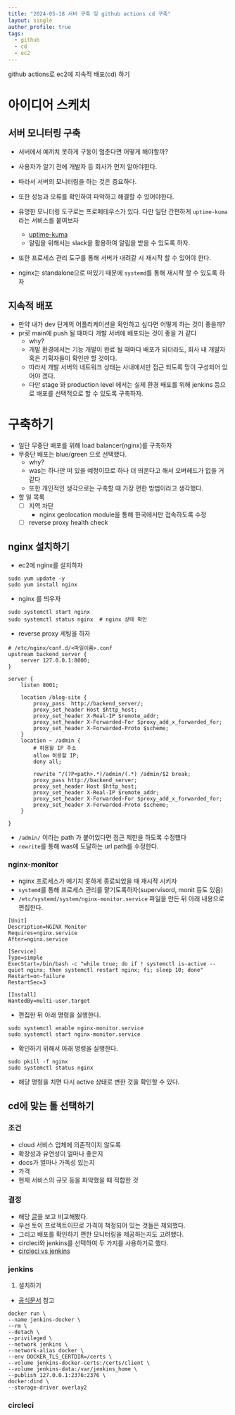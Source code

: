 ```yaml
---
title: "2024-05-18 서버 구축 및 github actions cd 구축"
layout: single
author_profile: true
tags:
  - github
  - cd
  - ec2
---
```


github actions로 ec2에 지속적 배포(cd) 하기

# 아이디어 스케치

## 서버 모니터링 구축
- 서버에서 예끼치 못하게 구동이 멈춘다면 어떻게 해야할까?
- 사용자가 알기 전에 개발자 등 회사가 먼저 알아야한다.
- 따라서 서버의 모니터링을 하는 것은 중요하다.
- 또한 성능과 오류를 확인하여 파악하고 해결할 수 있어야한다.
- 유명한 모니터링 도구로는 프로메테우스가 있다. 다만 일단 간편하게 `uptime-kuma`라는 서비스를 붙여보자
  - [uptime-kuma](https://github.com/louislam/uptime-kuma?tab=readme-ov-file#docker-compose)
  - 알림을 위해서는 slack을 활용하여 알림을 받을 수 있도록 하자. 

- 또한 프로세스 관리 도구를 통해 서버가 내려갈 시 재시작 할 수 있어야 한다.
- nginx는 standalone으로 떠있기 때문에 `systemd`를 통해 재시작 할 수 있도록 하자


##  지속적 배포
- 만약 내가 dev 단계의 어플리케이션을 확인하고 싶다면 어떻게 하는 것이 좋을까?
- pr로 main에 push 될 때마다 개발 서버에 배포되는 것이 좋을 거 같다
  - why?
  - 개발 환경에서는 기능 개발이 완료 될 때마다 배포가 되더라도, 회사 내 개발자 혹은 기획자들이 확인만 할 것이다.
  - 따라서 개발 서버의 네트워크 상태는 사내에서만 접근 되도록 망이 구성되어 있어야 겠다.
  - 다만 stage 와 production level 에서는 실제 환경 배포를 위해 jenkins 등으로 배포를 선택적으로 할 수 있도록 구축하자.
# 구축하기

- 일단 무중단 배포를 위해 load balancer(nginx)를 구축하자
- 무중단 배포는 blue/green 으로 선택했다.
  - why?
  - was는 하나만 떠 있을 예정이므로 하나 더 띄운다고 해서 오버헤드가 없을 거 같다
  - 또한 개인적인 생각으로는 구축할 때 가장 편한 방법이라고 생각했다.
- 할 일 목록
  - [ ] 지역 차단  
    - nginx geolocation module을 통해 한국에서만 접속하도록 수정
  - [ ] reverse proxy health check
## nginx 설치하기

- ec2에 nginx를 설치하자

```shell
sudo yum update -y
sudo yum install nginx
```

- nginx 를 띄우자

```shell
sudo systemctl start nginx 
sudo systemctl status nginx  # nginx 상태 확인
```

- reverse proxy 세팅을 하자

```shell
# /etc/nginx/conf.d/<파일이름>.conf
upstream backend_server {
    server 127.0.0.1:8000;
}

server {
    listen 8001;

    location /blog-site {
        proxy_pass  http://backend_server/;
        proxy_set_header Host $http_host;
        proxy_set_header X-Real-IP $remote_addr;
        proxy_set_header X-Forwarded-For $proxy_add_x_forwarded_for;
        proxy_set_header X-Forwarded-Proto $scheme;
    }
    location ~ /admin {
        # 허용할 IP 주소
        allow 허용할 IP;
        deny all;

        rewrite ^/(?P<path>.*)/admin/(.*) /admin/$2 break;
        proxy_pass http://backend_server;
        proxy_set_header Host $http_host;
        proxy_set_header X-Real-IP $remote_addr;
        proxy_set_header X-Forwarded-For $proxy_add_x_forwarded_for;
        proxy_set_header X-Forwarded-Proto $scheme;
    }

}
```

- `/admin/` 이라는 path 가 붙어있다면 접근 제한을 하도록 수정했다
- `rewrite`를 통해 was에 도달하는 url path를 수정한다.

### nginx-monitor

- nginx 프로세스가 예기치 못하게 종료되었을 때 재시작 시키자
- `systemd`를 통해 프로세스 관리를 맡기도록하자(supervisord, monit 등도 있음)
- `/etc/systemd/system/nginx-monitor.service` 파일을 만든 뒤 아래 내용으로 편집한다.
```shell
[Unit]
Description=NGINX Monitor
Requires=nginx.service
After=nginx.service

[Service]
Type=simple
ExecStart=/bin/bash -c "while true; do if ! systemctl is-active --quiet nginx; then systemctl restart nginx; fi; sleep 10; done"
Restart=on-failure
RestartSec=3

[Install]
WantedBy=multi-user.target
```

- 편집한 뒤 아래 명령을 실행한다.
```shell
sudo systemctl enable nginx-monitor.service
sudo systemctl start nginx-monitor.service 
```
- 확인하기 위해서 아래 명령을 실행한다.
```shell
sudo pkill -f nginx
sudo systemctl status nginx
```
- 해당 명령을 치면 다시 active 상태로 변한 것을 확인할 수 있다. 

## cd에 맞는 툴 선택하기

### 조건

- cloud 서비스 업체에 의존적이지 않도록
- 확장성과 유연성이 얼마나 좋은지
- docs가 얼마나 가독성 있는지
- 가격
- 현재 서비스의 규모 등을 파악했을 때 적합한 것

### 결정
- 해당 [글](https://thectoclub.com/tools/best-continuous-deployment-tool/)을 보고 비교해봤다.
- 우선 토이 프로젝트이므로 가격이 책정되어 있는 것들은 제외했다.
- 그리고 배포를 확인하기 편한 모니터링을 제공하는지도 고려했다.
- circleci와 jenkins를 선택하여 두 가지를 사용하기로 했다.
- [circleci vs jenkins](https://medium.com/@HirenDhaduk1/jenkins-vs-circleci-which-is-the-best-ci-cd-tools-558bbe447ccc)


### jenkins

1. 설치하기
  - [공식문서](https://www.jenkins.io/doc/book/installing/docker/) 참고
  ```shell
  docker run \
  --name jenkins-docker \
  --rm \
  --detach \
  --privileged \
  --network jenkins \
  --network-alias docker \
  --env DOCKER_TLS_CERTDIR=/certs \
  --volume jenkins-docker-certs:/certs/client \
  --volume jenkins-data:/var/jenkins_home \
  --publish 127.0.0.1:2376:2376 \
  docker:dind \
  --storage-driver overlay2
  ```

### circleci